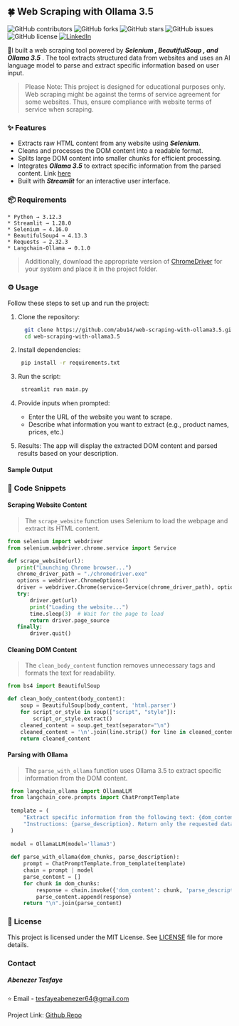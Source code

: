 ## 🍀 **Web Scraping with Ollama 3.5**

![GitHub contributors](https://img.shields.io/github/contributors/abu14/web-scraping-with-ollama3.5)
![GitHub forks](https://img.shields.io/github/forks/abu14/web-scraping-with-ollama3.5)
![GitHub stars](https://img.shields.io/github/stars/abu14/wweb-scraping-with-ollama3.5)
![GitHub issues](https://img.shields.io/github/issues/abu14/web-scraping-with-ollama3.5)
![GitHub license](https://img.shields.io/github/license/abu14/web-scraping-with-ollama3.5)
[![LinkedIn](https://img.shields.io/badge/LinkedIn-Connect-blue)](https://www.linkedin.com/in/abenezer-tesfaye-191579214/)

🌟I built a web scraping tool powered by ***Selenium , BeautifulSoup , and Ollama 3.5*** . The tool extracts structured data from websites and uses an AI language model to parse and extract specific information based on user input.

> Please Note: This project is designed for educational purposes only. Web scraping might be against the terms of service agreement for some websites. Thus, ensure compliance with website terms of service when scraping.

### ✨ **Features**
  * Extracts raw HTML content from any website using ***Selenium***.
  * Cleans and processes the DOM content into a readable format.
  * Splits large DOM content into smaller chunks for efficient processing.
  * Integrates ***Ollama 3.5*** to extract specific information from the parsed content. Link [here](https://ollama.com/)
  * Built with ***Streamlit*** for an interactive user interface.


### 📦 **Requirements**
  ```
  * Python → 3.12.3
  * Streamlit → 1.28.0
  * Selenium → 4.16.0
  * BeautifulSoup4 → 4.13.3
  * Requests → 2.32.3
  * Langchain-Ollama → 0.1.0
  ```

> Additionally, download the appropriate version of [ChromeDriver](https://sites.google.com/chromium.org/driver/?spm=a2ty_o01.29997173.0.0.27d85171qiSiOl) for your system and place it in the project folder.

### ⚙️ **Usage**
Follow these steps to set up and run the project:

1. Clone the repository:
    ```bash
      git clone https://github.com/abu14/web-scraping-with-ollama3.5.git
      cd web-scraping-with-ollama3.5
    ```

2. Install dependencies:
   ```bash
    pip install -r requirements.txt
   ```
3. Run the script:
   ```bash
    streamlit run main.py
   ```
4. Provide inputs when prompted:

    * Enter the URL of the website you want to scrape.
    * Describe what information you want to extract (e.g., product names, prices, etc.)
  
5. Results:
The app will display the extracted DOM content and parsed results based on your description.

#### **Sample Output**


### 🔧 **Code Snippets**

#### **Scraping Website Content**
> The ```scrape_website``` function uses Selenium to load the webpage and extract its HTML content.
  ```python
 from selenium import webdriver
 from selenium.webdriver.chrome.service import Service
 
 def scrape_website(url):
     print("Launching Chrome browser...")
     chrome_driver_path = "./chromedriver.exe"
     options = webdriver.ChromeOptions()
     driver = webdriver.Chrome(service=Service(chrome_driver_path), options=options)
     try:
         driver.get(url)
         print("Loading the website...")
         time.sleep(3)  # Wait for the page to load
         return driver.page_source
     finally:
         driver.quit()
   ```


#### **Cleaning DOM Content**
> The ```clean_body_content``` function removes unnecessary tags and formats the text for readability.

  ```python
  from bs4 import BeautifulSoup
  
  def clean_body_content(body_content):
      soup = BeautifulSoup(body_content, 'html.parser')
      for script_or_style in soup(["script", "style"]):
          script_or_style.extract()
      cleaned_content = soup.get_text(separator="\n")
      cleaned_content = '\n'.join(line.strip() for line in cleaned_content.splitlines() if line.strip())
      return cleaned_content
   ```

#### **Parsing with Ollama**
> The ```parse_with_ollama``` function uses Ollama 3.5 to extract specific information from the DOM content.

```python
 from langchain_ollama import OllamaLLM
 from langchain_core.prompts import ChatPromptTemplate
 
 template = (
     "Extract specific information from the following text: {dom_content}. "
     "Instructions: {parse_description}. Return only the requested data."
 )
 
 model = OllamaLLM(model='llama3')
 
 def parse_with_ollama(dom_chunks, parse_description):
     prompt = ChatPromptTemplate.from_template(template)
     chain = prompt | model
     parse_content = []
     for chunk in dom_chunks:
         response = chain.invoke({'dom_content': chunk, 'parse_description': parse_description})
         parse_content.append(response)
     return "\n".join(parse_content)

```



### 📝 **License**

This project is licensed under the MIT License.  See [LICENSE](./LICENSE) file for more details.
  

<!-- CONTACT -->
### **Contact**

##### Abenezer Tesfaye

⭐️ Email - tesfayeabenezer64@gmail.com
 
Project Link: [Github Repo](https://github.com/abu14/web-scraping-with-ollama3.5)
